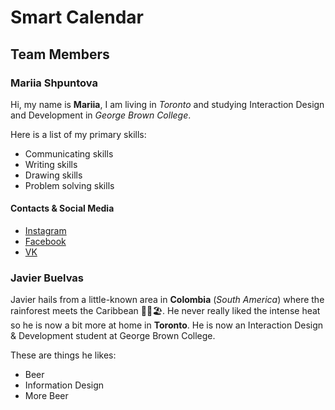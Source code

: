 # Smart Calendar

## Team Members

### Mariia Shpuntova

Hi, my name is **Mariia**, I am living in *Toronto* and studying Interaction Design and Development in *George Brown College*.

Here is a list of my primary skills:
* Communicating skills
* Writing skills
* Drawing skills
* Problem solving skills

#### Contacts & Social Media
* [Instagram](https://www.instagram.com/marrriia.s/)
* [Facebook](https://www.facebook.com/people/Maria-Shpuntova/100010805882816)
* [VK](https://vk.com/masha211999)

### Javier Buelvas

Javier hails from a little-known area in **Colombia** (_South America_) where the rainforest meets the Caribbean 🌳🌴🏖.
He never really liked the intense heat so he is now a bit more at home in **Toronto**.
He is now an Interaction Design & Development student at George Brown College.

  These are things he likes:
  * Beer
  * Information Design
  * More Beer
